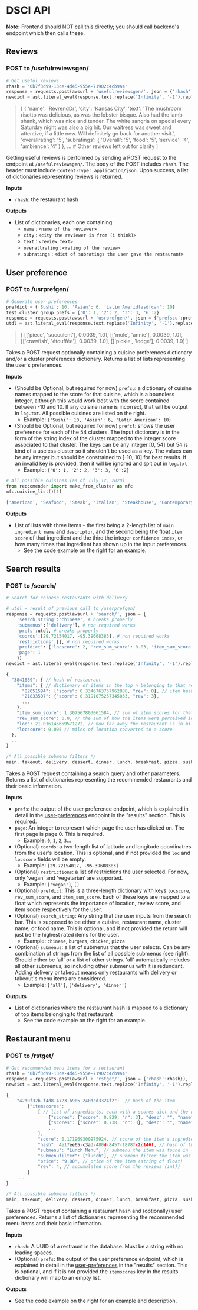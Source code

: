 
# DSCI API

**Note:** Frontend should NOT call this directly; you should call backend's endpoint which then calls these.

## Reviews

### POST to /usefulreviewsgen/

```python
# Get useful reviews
rhash = '0b7f3d99-13ce-4d45-955e-71902c4cb9a4'
response = requests.post(awsurl + 'usefulreviewsgen/', json = {'rhash':rhash})
newdict = ast.literal_eval(response.text.replace('Infinity', '-1').replace('false', 'False').replace('null','None'))
```
>[
    {
        'name': 'RevrendDr',
        'city': 'Kansas City',
        'text': 'The mushroom risotto was delicious, as was the lobster bisque.  Also had the lamb shank, which was nice and tender.  The white sangria on special every Saturday night was also a big hit.  Our waitress was sweet and attentive, if a little new.  Will definitely go back for another visit.',
        'overallrating': '5',
        'subratings':
            {
                'Overall': '5', 
                'food': '5',
                'service': '4',
                'ambience': '4'
            }
   }, ... # Other reviews left out for clarity
]

Getting useful reviews is performed by sending a POST request to the endpoint at `/usefulreviewsgen/`. The body of the POST includes `rhash`. The header must include `Content-Type: application/json`. Upon success, a list of dictionaries representing reviews is returned.

**Inputs**

* `rhash`: the restaurant hash

**Outputs**

* List of dictionaries, each one containing:
    * `name` : `<name of the reviewer>`
    * `city` : `<city the reviewer is from (i think)>`
    * `text` : `<review text>`
    * `overallrating` : `<rating of the review>`
    * `subratings` : `<dict of subratings the user gave the restaurant>`


## User preference

### POST to /usrprefgen/

```python
# Generate user preferences
prefdict = {'Sushi': 10, 'Asian': 6, 'Latin Ameridfasdfcan': 10}
test_cluster_group_prefs = {'0': 1, '2': 2, '3': 3, '6':2}
response = requests.post(awsurl + 'usrprefgen/', json = {'prefscu':prefdict, 'prefscl': test_cluster_group_prefs})
utdl = ast.literal_eval(response.text.replace('Infinity', '-1').replace('false', 'False').replace('null','None'))
```
>[
    [['piece', 'succulent'], 0.0039, 1.0],
    [['mole', 'annie'], 0.0039, 1.0],
    [['crawfish', 'étouffée'], 0.0039, 1.0],
    [['pickle', 'lodge'], 0.0039, 1.0]
]

Takes a POST request optionally containing a cuisine preferences dictionary and/or a cluster preferences dictionary. Returns a list of lists representing the user's preferences.

**Inputs**

* (Should be Optional, but required for now) `prefcu`: a dictionary of cuisine names mapped to the score for that cuisine, which is a boundless integer, although this would work best with the score contained between -10 and 10. If any cuisine name is incorrect, that will be output in `log.txt`. All possible cuisines are listed on the right.
    * Example: `{'Sushi': 10, 'Asian': 6, 'Latin American': 10}`
* (Should be Optional, but required for now) `prefcl`: shows the user preference for each of the 54 clusters. The input dictionary is in the form of the string index of the cluster mapped to the integer score associated to that cluster. The keys can be any integer \[0, 54\] but 54 is kind of a useless cluster so it shouldn't be used as a key. The values can be any integer but should be constrained to \[-10, 10\] for best results. If an invalid key is provided, then it will be ignored and spit out in `log.txt`
    * Example: `{'0': 1, '2': 2, '3': 3, '6':2}`

```python
# All possible cuisines (as of July 12, 2020)
from reccomender import make_from_cluster as mfc
mfc.cuisine_list()[1]

['American', 'Seafood', 'Steak', 'Italian', 'Steakhouse', 'Contemporary American', 'Southern', 'Mexican', 'Japanese', 'French', 'Wine Bar', 'Comfort Food', 'Contemporary Italian', 'Latin American', 'Tex-Mex', 'Cajun', 'Pizzeria', 'Mediterranean', 'Sushi', 'International', 'Lounge', 'Spanish', 'Asian', 'Global', 'Brazilian', 'Shellfish', 'Creole / Cajun / Southern', 'Bar / Lounge / Bottle Service', 'Tapas / Small Plates', 'Contemporary Southern', 'Bistro', 'Brazilian Steakhouse', 'European', 'Pub', 'Oyster Bar', 'Cocktail Bar', 'Chinese', 'Contemporary French', 'South American', 'Fusion / Eclectic', 'Farm-to-table', 'Gastro Pub', 'Sports Bar', 'Indian', 'Contemporary French / American', 'French American', 'Barbecue', 'Southwest', 'Continental', 'Vegetarian / Vegan', 'Southern African', 'Afternoon Tea', 'Contemporary Mexican', 'Latin / Spanish', 'Dessert', 'Grill', 'Lebanese', 'Korean', 'Sicilian', 'Peruvian', 'Chinese (Canton)', 'Fish', 'Burgers', 'Wild Game', 'Mexican / Southwestern', 'Contemporary Asian', 'Vietnamese', 'Traditional Mexican', 'Breakfast', 'Organic', 'Regional Japanese', 'Prime Rib', 'Dim Sum', 'Meat', 'Contemporary Indian', 'Winery', 'Halal', 'Pakistani', 'Argentinean', 'Greek', 'Creative Japanese', 'Teppanyaki', 'Ecuadorian', 'Cuban', 'Soul food', 'British', 'Beer Garden', 'Austrian', 'German', 'Rotisserie Chicken', 'Ramen', 'Regional Mexican', 'Café', 'Modern European', 'Northern Mexican', 'Thai', 'English', 'Fondue']
```

**Outputs**

* List of lists with three items - the first being a 2-length list of `main ingredient name` and `descriptor`, and the second being the float `item score` of that ingredient and the third the integer `confidence index`, or how many times that ingredient has shown up in the input preferences.
    * See the code example on the right for an example.


## Search results

### POST to /search/

```python
# Search for chinese restaurants with delivery

# utdl = result of previous call to /userprefgen/
response = requests.post(awsurl + 'search/', json = {
    'search_string':'chinese', # breaks properly
    'submenus':['delivery'], # non required works
    'prefs':utdl, # breaks properly
    'coords':[29.72154017, -95.39608383], # non required works
    'restrictions':[], # non required works
    'prefdict': {'locscore': 2, 'rev_sum_score': 0.03, 'item_sum_score': 0.6},
    'page': 1
    })
newdict = ast.literal_eval(response.text.replace('Infinity', '-1').replace('false', 'False').replace('null','None'))
```
```javascript
{
  "3841689": { // hash of restaurant 
    "items": { // dictionary of items in the top n belonging to that restaurant 
      "82051594": {"score": 0.3346763757962888, "rev": 0}, // item hash is mapped to the score
      "21833507": {"score": 0.3191075257345033, "rev": 3},
      ...
    },
    "item_sum_score": 1.307567803061584, // sum of item scores for that restaurant
    "rev_sum_score": 0.0, // the sum of how the items were perceived in the reviews
    "loc": 21.016145659571272, // how far away the restaurant is in miles
    "locscore": 0.005 // miles of location converted to a score
  },
  ...
}
```
```javascript
/* All possible submenu filters */
main, takeout, delivery, dessert, dinner, lunch, breakfast, pizza, sushi, appetizers, kids, brunch
```

Takes a POST request containing a search query and other parameters. Returns a list of dictionaries representing the recommended restaurants and their basic information.

**Inputs**

* `prefs`: the output of the user preference endpoint, which is explained in detail in the [user-preferences](#user-preference) endpoint in the "results" section. This is required.
* `page`: An integer to represent which page the user has clicked on. The first page is page 0. This is required.
    * Example: `0`, `1`, `2`, `3`...
* (Optional) `coords`: a two-length list of latitude and longitude coordinatres from the user's location. This is optional, and if not provided the `loc` and `locscore` fields will be empty. 
    * Example: `[29.72154017, -95.39608383]`
* (Optional) `restrictions`: a list of restrictions the user selected. For now, only 'vegan' and 'vegetarian' are supported.
    * Example: `['vegan']`, `[]`
* (Optional) `prefdict`: This is a three-length dictionary with keys `locscore`, `rev_sum_score`, and `item_sum_score`. Each of these keys are mapped to a float which represents the importance of location, review score, and item score respectively for the user.
* (Optional) `search_string`: Any string that the user inputs from the search bar. This is supposed to be either a cuisine, restaurant name, cluster name, or food name. This is optional, and if not provided the return will just be the highest rated items for the user.
    * Example: `chinese`, `burgers`, `chicken`, `pizza`
* (Optional) `submenus`: a list of submenus that the user selects. Can be any combination of strings from the list of all possible submenus (see right). Should either be 'all' or a list of other strings. 'all' automatically includes all other submenus, so including other submenus with it is redundant. Adding delivery or takeout means only restaurants with delivery or takeout's menu items are considered.
    * Example: `['all']`, `['delivery', 'dinner']`

**Outputs**

* List of dictionaries where the restaurant hash is mapped to a dictionary of top items belonging to that restaurant
    * See the code example on the right for an example.


## Restaurant menu 

### POST to /rstget/

```python
# Get recommended menu items for a restaurant 
rhash = '0b7f3d99-13ce-4d45-955e-71902c4cb9a4'
response = requests.post(awsurl + 'rstget/', json = {'rhash':rhash}), 'prefs':utdl}) 
newdict = ast.literal_eval(response.text.replace('Infinity', '-1').replace('false', 'False').replace('null','None'))
```
```javascript
{
    "42d9f32b-f4d8-4723-b905-240dcd3324f2":  // hash of the item
        {"itemscores": 
            [ // list of ingredients, each with a scores dict and the name and description. This structure is consistent for each ingredient, with the 'scores' key mapped to a dictionary of 'score' mapped to the item score, 'n' mapped to the confidence index, 'desc' mapped to the descriptor of that ingredient, and 'name' mapped to the name of that ingredient.
                {"scores": {"score": 0.829, "n": 3}, "desc": "", "name": "tomato"}, 
                {"scores": {"score": 0.738, "n": 3}, "desc": "", "name": "onion"},
                ...
            ],
            "score": 0.171969300975924, // score of the item's ingredients (float)
            "hash": 4e17ee65-c3ad-480d-8457-1878fc2c146f, // hash of the restaurant it belongs to (string)
            "submenu": "Lunch Menu", // submenu the item was found in (string)
            "submenufilter": ["lunch"], // submenu filter the item was found in (list of strings - constrained to items in all possible submenufilters
            "price": "9.00", // price of the item (string of float)
            "rev": 4, // accumulated score from the reviews (int))
        }
    ...
}
```
```javascript
/* All possible submenu filters */
main, takeout, delivery, dessert, dinner, lunch, breakfast, pizza, sushi, appetizers, kids, brunch
```

Takes a POST request containing a restaurant hash and (optionally) user preferences. Returns a list of dictionaries representing the recommended menu items and their basic information.

**Inputs**

* `rhash`: A UUID of a restraunt in the database. Must be a string with no leading spaces.
* (Optional) `prefs`: the output of the user preference endpoint, which is explained in detail in the [user-preferences](#user-preference) in the "results" section. This is optional, and if it is not provided the `itemscores` key in the results dictionary will map to an empty list. 

**Outputs**

* See the code example on the right for an example and description.